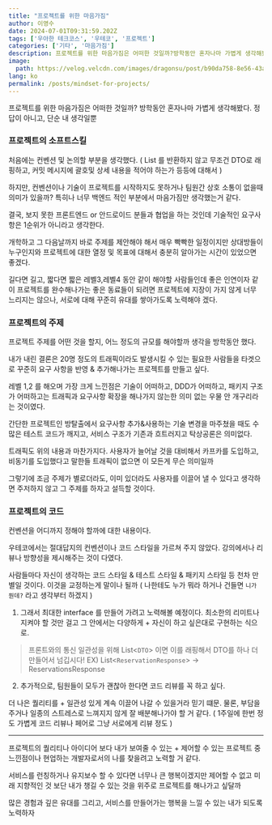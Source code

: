 ```yaml
---
title: "프로젝트를 위한 마음가짐"
author: 이영수
date: 2024-07-01T09:31:59.202Z
tags: ['우아한 테크코스', '우테코', '프로젝트']
categories: ['기타', '마음가짐']
description: 프로젝트를 위한 마음가짐은 어떠한 것일까?방학동안 혼자나마 가볍게 생각해봤다. 정답이 아니고, 단순 내 생각일뿐처음에는 컨벤션 및 논의할 부분을 생각했다.( List 를 반환하지 않고 무조건 DTO로 래핑하고, 커밋 메시지에 괄호및 상세 내용을 적어야 하는가 등등에 대
image:
  path: https://velog.velcdn.com/images/dragonsu/post/b90da758-8e56-43a0-bf39-0f8fb1dd7b1f/image.png
lang: ko
permalink: /posts/mindset-for-projects/
---
```

프로젝트를 위한 마음가짐은 어떠한 것일까?
방학동안 혼자나마 가볍게 생각해봤다. 정답이 아니고, 단순 내 생각일뿐

### 프로젝트의 소프트스킬

처음에는 컨벤션 및 논의할 부분을 생각했다.
( List 를 반환하지 않고 무조건 DTO로 래핑하고, 커밋 메시지에 괄호및 상세 내용을 적어야 하는가 등등에 대해서 )

하지만, 컨벤션이나 기술이 프로젝트를 시작하지도 못하거나 팀원간 상호 소통이 없을때 의미가 있을까?
특히나 너무 백엔드 적인 부분에서 마음가짐만 생각했는거 같다.

결국, 보지 못한 프론트엔드 or 안드로이드 분들과 협업을 하는 것인데
기술적인 요구사항은 1순위가 아니라고 생각한다.

개학하고 그 다음날까지 바로 주제를 제안해야 해서 매우 빡빡한 일정이지만
상대방들이 누구인지와 프로젝트에 대한 열정 및 목표에 대해서 충분히 알아가는 시간이 있었으면 좋겠다.

길다면 길고, 짧다면 짧은 레벨3,레벨4 동안 같이 해야할 사람들인데
좋은 인연이자 같이 프로젝트를 완수해나가는 좋은 동료들이 되려면
프로젝트에 지장이 가지 않게 너무 느리지는 않으나, 서로에 대해 꾸준히 유대를 쌓아가도록 노력해야 겠다.

### 프로젝트의 주제

프로젝트 주제를 어떤 것을 할지, 어느 정도의 규모를 해야할까 생각을 방학동안 했다.

내가 내린 결론은 
20명 정도의 트래픽이라도 발생시킬 수 있는 필요한 사람들을 타겟으로
꾸준히 요구 사항을 반영 & 추가해나가는 프로젝트를 만들고 싶다.

레벨 1,2 를 해오며 가장 크게 느낀점은
기술이 어떠하고, DDD가 어떠하고, 패키지 구조가 어떠하고는
트래픽과 요구사항 확장을 해나가지 않는한 의미 없는 우물 안 개구리라는 것이였다.

간단한 프로젝트인 방탈출에서 요구사항 추가&사용하는 기술 변경을 마주쳤을 때도
수많은 테스트 코드가 깨지고, 서비스 구조가 기존과 흐트러지고 탁상공론은 의미없다.

트래픽도 위의 내용과 마찬가지다.
사용자가 늘어날 것을 대비해서 카프카를 도입하고, 비동기를 도입했다고 말한들 트래픽이 없으면 이 모든게 무슨 의미일까

그렇기에 조금 주제가 별로더라도, 이미 있더라도 사용자를 이끌어 낼 수 있다고 생각하면
주저하지 않고 그 주제를 하자고 설득할 것이다.

### 프로젝트의 코드

컨벤션을 어디까지 정해야 할까에 대한 내용이다.

우테코에서는 절대답지의 컨벤션이나 코드 스타일을 가르쳐 주지 않았다.
강의에서나 리뷰나 방향성을 제시해주는 것이 다였다.

사람들마다 자신이 생각하는 코드 스타일 & 테스트 스타일 & 패키지 스타일 등 천차 만별일 것이다.
이것을 교정하는게 말이나 될까 ( 나한테도 누가 뭐라 하거나 건들면 `니가 뭔데?` 라고 생각부터 하겠지 )

1. 그래서 최대한 interface 를 만들어 가려고 노력해볼 예정이다.
최소한의 리미트나 지켜야 할 것만 걸고 그 안에서는 다양하게 + 자신이 하고 싶은대로 구현하는 식으로.

> 프론트와의 통신 일관성을 위해 List<`DTO`> 이면 이를 래핑해서
> DTO를 하나 더만들어서 넘깁시다!
> EX) List<`ReservationResponse`> -> ReservationsResponse 

2. 추가적으로, 팀원들이 모두가 괜찮아 한다면 코드 리뷰를 꼭 하고 싶다.

더 나은 퀄리티를 + 일관성 있게 계속 이끌어 나갈 수 있을거라 믿기 떄문.
물론, 부담을 주거나 일종의 스트레스로 느껴지지 않게 잘 배분해나가야 할 거 같다.
( 1주일에 한번 정도 가볍게 코드 리뷰나 페어로 그냥 서로에게 리뷰 정도 )

---

프로젝트의 퀄리티나 아이디어 보다
내가 보여줄 수 있는 + 제어할 수 있는 프로젝트 중 느낀점이나 현업하는 개발자로서의 나를 찾을려고 노력할 거 같다.

서비스를 런칭하거나 유지보수 할 수 있다면 너무나 큰 행복이겠지만
제어할 수 없고 미래 지향적인 것 보단 내가 챙길 수 있는 것을 위주로 프로젝트를 해나가고 싶달까

많은 경험과 깊은 유대를 그리고, 서비스를 만들어가는 행복을 느낄 수 있는 내가 되도록 노력하자
